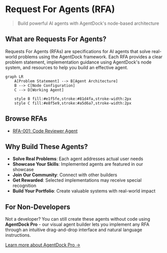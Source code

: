 # Request For Agents (RFA)

> Build powerful AI agents with AgentDock's node-based architecture

## What are Requests For Agents?

Requests For Agents (RFAs) are specifications for AI agents that solve real-world problems using the AgentDock framework. Each RFA provides a clear problem statement, implementation guidance using AgentDock's node system, and resources to help you build an effective agent.

```mermaid
graph LR
    A[Problem Statement] --> B[Agent Architecture]
    B --> C[Node Configuration]
    C --> D[Working Agent]
    
    style B fill:#e1f5fe,stroke:#81d4fa,stroke-width:2px
    style C fill:#e8f5e9,stroke:#a5d6a7,stroke-width:2px
```

## Browse RFAs

- [RFA-001: Code Reviewer Agent](/docs/rfa/agents/2025/April/001-code-reviewer)

## Why Build These Agents?

- **Solve Real Problems**: Each agent addresses actual user needs
- **Showcase Your Skills**: Implemented agents are featured in our showcase
- **Join Our Community**: Connect with other builders
- **Get Rewarded**: Selected implementations may receive special recognition
- **Build Your Portfolio**: Create valuable systems with real-world impact

## For Non-Developers

Not a developer? You can still create these agents without code using **AgentDock Pro** - our visual agent builder lets you implement any RFA through an intuitive drag-and-drop interface and natural language instructions.

[Learn more about AgentDock Pro →](https://agentdock.ai/pro)
